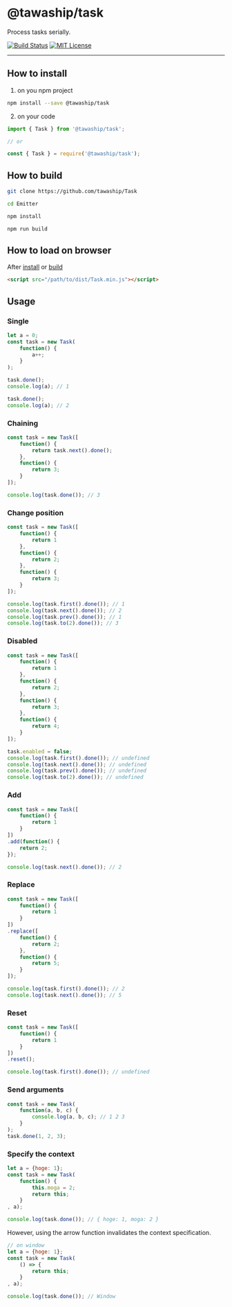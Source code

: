 # @tawaship/task

Process tasks serially.

[![Build Status](https://travis-ci.com/tawaship/Task.svg?branch=master)](https://travis-ci.com/tawaship/Task)
[![MIT License](http://img.shields.io/badge/license-MIT-blue.svg?style=flat)](LICENSE)

---


## How to install

1. on you npm project

```sh
npm install --save @tawaship/task
```

2. on your code

```javascript
import { Task } from '@tawaship/task';

// or

const { Task } = require('@tawaship/task');
```

## How to build

```sh
git clone https://github.com/tawaship/Task

cd Emitter

npm install

npm run build
```

## How to load on browser

After [install](#how-to-install) or [build](#how-to-build)

```html
<script src="/path/to/dist/Task.min.js"></script>
```

## Usage

### Single
```javascript
let a = 0;
const task = new Task(
	function() {
		a++;
	}
);

task.done();
console.log(a); // 1

task.done();
console.log(a); // 2
```

### Chaining
```javascript
const task = new Task([
	function() {
		return task.next().done();
	},
	function() {
		return 3;
	}
]);

console.log(task.done()); // 3
```

### Change position
```javascript
const task = new Task([
	function() {
		return 1
	},
	function() {
		return 2;
	},
	function() {
		return 3;
	}
]);

console.log(task.first().done()); // 1
console.log(task.next().done()); // 2
console.log(task.prev().done()); // 1
console.log(task.to(2).done()); // 3
```

### Disabled
```javascript
const task = new Task([
	function() {
		return 1
	},
	function() {
		return 2;
	},
	function() {
		return 3;
	},
	function() {
		return 4;
	}
]);

task.enabled = false;
console.log(task.first().done()); // undefined
console.log(task.next().done()); // undefined
console.log(task.prev().done()); // undefined
console.log(task.to(2).done()); // undefined
```

### Add
```javascript
const task = new Task([
	function() {
		return 1
	}
])
.add(function() {
	return 2;
});

console.log(task.next().done()); // 2
```

### Replace
```javascript
const task = new Task([
	function() {
		return 1
	}
])
.replace([
	function() {
		return 2;
	},
	function() {
		return 5;
	}
]);

console.log(task.first().done()); // 2
console.log(task.next().done()); // 5
```

### Reset
```javascript
const task = new Task([
	function() {
		return 1
	}
])
.reset();

console.log(task.first().done()); // undefined
```

### Send arguments
```javascript
const task = new Task(
	function(a, b, c) {
		console.log(a, b, c); // 1 2 3
	}
);
task.done(1, 2, 3);
```

### Specify the context
```javascript
let a = {hoge: 1};
const task = new Task(
	function() {
		this.moga = 2;
		return this;
	}
, a);

console.log(task.done()); // { hoge: 1, moga: 2 }
```

However, using the arrow function invalidates the context specification.

```javascript
// on window
let a = {hoge: 1};
const task = new Task(
	() => {
		return this;
	}
, a);

console.log(task.done()); // Window
```